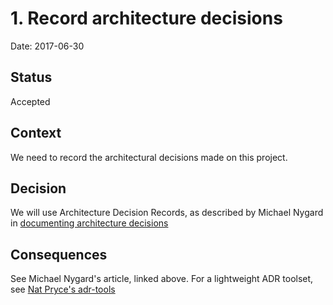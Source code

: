 # 1. Record architecture decisions

Date: 2017-06-30

## Status

Accepted

## Context

We need to record the architectural decisions made on this project.

## Decision

We will use Architecture Decision Records, as described by Michael Nygard in 
[documenting architecture decisions](http://thinkrelevance.com/blog/2011/11/15/documenting-architecture-decisions)

## Consequences

See Michael Nygard's article, linked above. For a lightweight ADR toolset, see [Nat Pryce's adr-tools](https://github.com/npryce/adr-tools)